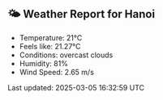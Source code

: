 <!-- WEATHER-START -->
## 🌤 Weather Report for Hanoi

- Temperature: 21°C
- Feels like: 21.27°C
- Conditions: overcast clouds
- Humidity: 81%
- Wind Speed: 2.65 m/s

Last updated: 2025-03-05 16:32:59 UTC
<!-- WEATHER-END -->
